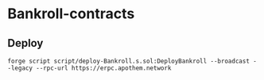 # Bankroll-contracts

## Deploy
    forge script script/deploy-Bankroll.s.sol:DeployBankroll --broadcast --legacy --rpc-url https://erpc.apothem.network